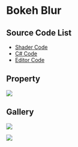 
# Bokeh Blur

## Source Code List
- [Shader Code](Shader/BokehBlur.shader)
- [C# Code](BokehBlur.cs)
- [Editor Code](Editor/BokehBlurEditor.cs)

## Property
![](https://github.com/QianMo/X-PostProcessing-Gallery/tree/master/Media/Blur/BokehBlur/BokehBlurProperty.png)

## Gallery
![](https://github.com/QianMo/X-PostProcessing-Gallery/tree/master/Media/Blur/BokehBlur/BokehBlur.jpg)

![](https://github.com/QianMo/X-PostProcessing-Gallery/tree/master/Media/Blur/BokehBlur/BokehBlur.gif)